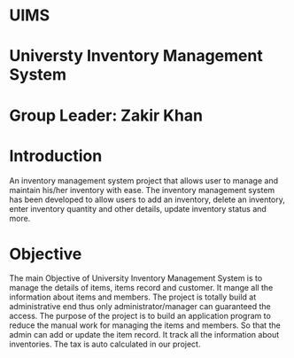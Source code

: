 # UIMS
# Universty Inventory Management System
# Group Leader: Zakir Khan
# Introduction 
An inventory management system project that allows user to manage and maintain his/her inventory with ease. The inventory management system has been developed to allow users to add an inventory, delete an inventory, enter inventory quantity and other details, update inventory status and more.
# Objective
The main Objective of University Inventory Management System is to manage the details of items, items record and customer. It mange all the information about items and members. The project is totally build at administrative end thus only administrator/manager can guaranteed the access. The purpose of the project is to build an application program to reduce the manual work for managing the items and members. So that the admin can add or update the item record. It track all the information about inventories. The tax is auto calculated in our project.
